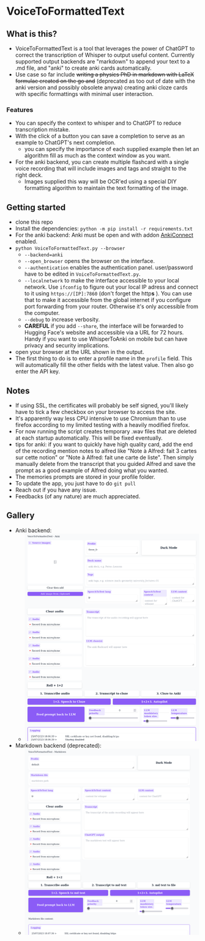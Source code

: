 # VoiceToFormattedText

## What is this?
* VoiceToFormattedText is a tool that leverages the power of ChatGPT to correct the transcription of Whisper to output useful content. Currently supported output backends are "markdown" to append your text to a .md file, and "anki" to create anki cards automatically.
* Use case so far include ~~writing a physics PhD in markdown with LaTeX formulae created on the go and~~ (deprecated as too out of date with the anki version and possibly obsolete anywa) creating anki cloze cards with specific formattings with minimal user interaction.

### Features
* You can specify the context to whisper and to ChatGPT to reduce transcription mistake.
* With the click of a button you can save a completion to serve as an example to ChatGPT's next completion.
  * you can specify the importance of each supplied example then let an algorithm fill as much as the context window as you want.
* For the anki backend, you can create multiple flashcard with a single voice recording that will include images and tags and straight to the right deck.
  * Images supplied this way will be OCR'ed using a special DIY formatting algorithm to maintain the text formatting of the image.

## Getting started
* clone this repo
* Install the dependencies: `python -m pip install -r requirements.txt`
* For the anki backend: Anki must be open and with addon [AnkiConnect](https://ankiweb.net/shared/info/2055492159) enabled.
* `python VoiceToFormattedText.py --browser`
    * `--backend=anki`
    * `--open_browser` opens the browser on the interface.
    * `--authentication` enables the authentication panel. user/password have to be edited in `VoiceToFormattedText.py`.
    * `--localnetwork` to make the interface accessible to your local network. Use `ifconfig` to figure out your local IP adress and connect to it using `https://[IP]:7860` (don't forget the http**s** ). You can use that to make it accessible from the global internet if you configure port forwarding from your router. Otherwise it's only accessible from the computer.
    * `--debug` to increase verbosity.
    * **CAREFUL** if you add `--share`, the interface will be forwarded to Hugging Face's website and accessible via a URL for 72 hours. Handy if you want to use WhisperToAnki on mobile but can have privacy and security implications.
* open your browser at the URL shown in the output.
* The first thing to do is to enter a profile name in the `profile` field. This will automatically fill the other fields with the latest value. Then also go enter the API key.

## Notes
* If using SSL, the certificates will probably be self signed, you'll likely have to tick a few checkbox on your browser to access the site.
* It's apparently way less CPU intensive to use Chromium than to use firefox according to my limited testing with a heavily modified firefox.
* For now running the script creates temporary .wav files that are deleted at each startup automatically. This will be fixed eventually.
* tips for anki: if you want to quickly have high quality card, add the end of the recording mention notes to alfred like "Note à Alfred: fait 3 cartes sur cette notion" or "Note à Alfred: fait une carte de liste". Then simply manually delete from the transcript that you guided Alfred and save the prompt as a good example of Alfred doing what you wanted.
* The memories prompts are stored in your profile folder.
* To update the app, you just have to do `git pull`
* Reach out if you have any issue.
* Feedbacks (of any nature) are much appreciated.


## Gallery
* Anki backend:
  * ![](./docs/anki_screenshot.png)
* Markdown backend (deprecated):
  * ![](./docs/markdown_screenshot.png)
